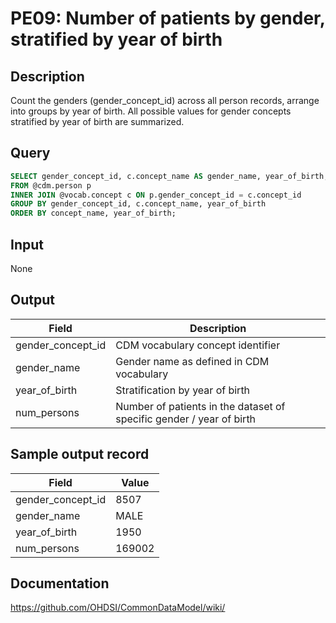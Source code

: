 <!---
Group:person
Name:PE09 Number of patients by gender, stratified by year of birth
Author:Patrick Ryan
CDM Version: 5.0
-->

# PE09: Number of patients by gender, stratified by year of birth

## Description
Count the genders (gender_concept_id) across all person records, arrange into groups by year of birth. All possible values for gender concepts stratified by year of birth are summarized.

## Query
```sql
SELECT gender_concept_id, c.concept_name AS gender_name, year_of_birth, COUNT(p.person_id) AS num_persons
FROM @cdm.person p
INNER JOIN @vocab.concept c ON p.gender_concept_id = c.concept_id
GROUP BY gender_concept_id, c.concept_name, year_of_birth
ORDER BY concept_name, year_of_birth;
```

## Input

None

## Output

|  Field |  Description |
| --- | --- |
|  gender_concept_id |  CDM vocabulary concept identifier |
|  gender_name |  Gender name as defined in CDM vocabulary |
|  year_of_birth |  Stratification by year of birth |
|  num_persons |  Number of patients in the dataset of specific gender / year of birth |

## Sample output record

|  Field |  Value |
| --- | --- |
|  gender_concept_id |  8507 |
|  gender_name |  MALE |
|  year_of_birth |  1950 |
|  num_persons |  169002 |


## Documentation
https://github.com/OHDSI/CommonDataModel/wiki/
